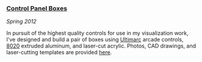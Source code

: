 ### [Control Panel Boxes][panels]

*Spring 2012*

In pursuit of the highest quality controls for use in my visualization work, I've designed and build a pair of boxes using [Ultimarc][] arcade controls, [8020][] extruded aluminum, and laser-cut acrylic. Photos, CAD drawings, and laser-cutting templates are provided [here][panels].

[panels]:   misc/panels/index.html
[8020]:     http://8020.net/
[ultimarc]: http://www.ultimarc.com/
